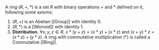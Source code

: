 A *ring* $(R, + , *)$ is a set $R$ with binary operations $+$ and $*$ defined on it, following some axioms:
1. $(R,+)$ is an Abelian [[Group]] with identity $0$. 
2. $(R,*)$ is a [[Monoid]] with identity $1$.
3. **Distribution.** $\forall x,y,z \in R, \ x*(y+z)=(x*y)+(x*z)$ and $(x+y)*z = (x*z)+(y*z)$.
A ring with commutative multiplication ($*$) is called a Commutative [[Ring]]. 
